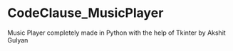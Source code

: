 # CodeClause_MusicPlayer
Music Player completely made in Python with the help of Tkinter by Akshit Gulyan 
